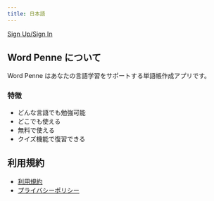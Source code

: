```yaml
---
title: 日本語
---
```


<div class="sign-up-link-container">
  <a href="https://word-penne.neumann.tokyo" class="sign-up-link">Sign Up/Sign In</a>
</div>

## Word Penne について

Word Penne はあなたの言語学習をサポートする単語帳作成アプリです。

### 特徴

* どんな言語でも勉強可能
* どこでも使える
* 無料で使える
* クイズ機能で復習できる

## 利用規約

* [利用規約](/terms_of_service_jp)
* [プライバシーポリシー](/privacy.md)
